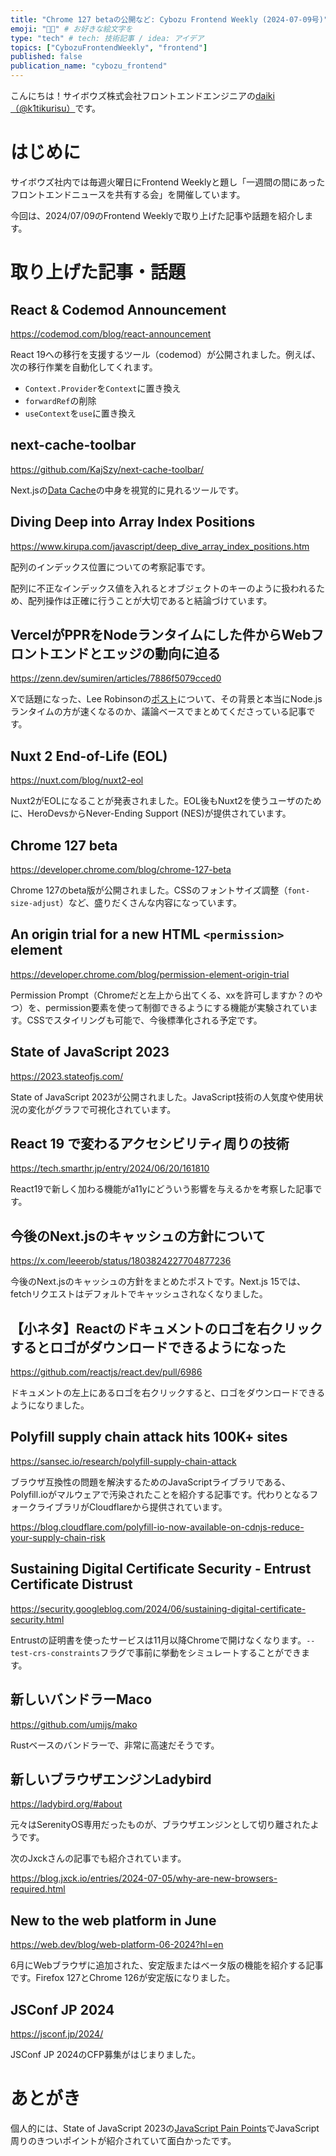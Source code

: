 ```yaml
---
title: "Chrome 127 betaの公開など: Cybozu Frontend Weekly (2024-07-09号)" # 目立ったニュースを選ぶ
emoji: "👨‍💻" # お好きな絵文字を
type: "tech" # tech: 技術記事 / idea: アイデア
topics: ["CybozuFrontendWeekly", "frontend"]
published: false
publication_name: "cybozu_frontend"
---
```


こんにちは！サイボウズ株式会社フロントエンドエンジニアの[daiki（@k1tikurisu）](https://x.com/k1tikurisu)です。

# はじめに

サイボウズ社内では毎週火曜日にFrontend Weeklyと題し「一週間の間にあったフロントエンドニュースを共有する会」を開催しています。

今回は、2024/07/09のFrontend Weeklyで取り上げた記事や話題を紹介します。

# 取り上げた記事・話題

## React & Codemod Announcement

https://codemod.com/blog/react-announcement

React 19への移行を支援するツール（codemod）が公開されました。例えば、次の移行作業を自動化してくれます。

- `Context.Provider`を`Context`に置き換え
- `forwardRef`の削除
- `useContext`を`use`に置き換え

## next-cache-toolbar

https://github.com/KajSzy/next-cache-toolbar/

Next.jsの[Data Cache](https://nextjs.org/docs/app/building-your-application/caching#data-cache)の中身を視覚的に見れるツールです。

## Diving Deep into Array Index Positions

https://www.kirupa.com/javascript/deep_dive_array_index_positions.htm

配列のインデックス位置についての考察記事です。

配列に不正なインデックス値を入れるとオブジェクトのキーのように扱われるため、配列操作は正確に行うことが大切であると結論づけています。

## VercelがPPRをNodeランタイムにした件からWebフロントエンドとエッジの動向に迫る

https://zenn.dev/sumiren/articles/7886f5079cced0

Xで話題になった、Lee Robinsonの[ポスト](https://twitter.com/leeerob/status/1780705942734331983)について、その背景と本当にNode.jsランタイムの方が速くなるのか、議論ベースでまとめてくださっている記事です。

## Nuxt 2 End-of-Life (EOL)

https://nuxt.com/blog/nuxt2-eol

Nuxt2がEOLになることが発表されました。EOL後もNuxt2を使うユーザのために、HeroDevsからNever-Ending Support (NES)が提供されています。

## Chrome 127 beta

https://developer.chrome.com/blog/chrome-127-beta

Chrome 127のbeta版が公開されました。CSSのフォントサイズ調整（`font-size-adjust`）など、盛りだくさんな内容になっています。

## An origin trial for a new HTML `<permission>` element

https://developer.chrome.com/blog/permission-element-origin-trial

Permission Prompt（Chromeだと左上から出てくる、xxを許可しますか？のやつ）を、permission要素を使って制御できるようにする機能が実験されています。CSSでスタイリングも可能で、今後標準化される予定です。

## State of JavaScript 2023

https://2023.stateofjs.com/

State of JavaScript 2023が公開されました。JavaScript技術の人気度や使用状況の変化がグラフで可視化されています。

## React 19 で変わるアクセシビリティ周りの技術

https://tech.smarthr.jp/entry/2024/06/20/161810

React19で新しく加わる機能がa11yにどういう影響を与えるかを考察した記事です。

## 今後のNext.jsのキャッシュの方針について

https://x.com/leeerob/status/1803824227704877236

今後のNext.jsのキャッシュの方針をまとめたポストです。Next.js 15では、fetchリクエストはデフォルトでキャッシュされなくなりました。

## 【小ネタ】Reactのドキュメントのロゴを右クリックするとロゴがダウンロードできるようになった

https://github.com/reactjs/react.dev/pull/6986

ドキュメントの左上にあるロゴを右クリックすると、ロゴをダウンロードできるようになりました。

## Polyfill supply chain attack hits 100K+ sites

https://sansec.io/research/polyfill-supply-chain-attack

ブラウザ互換性の問題を解決するためのJavaScriptライブラリである、Polyfill.ioがマルウェアで汚染されたことを紹介する記事です。代わりとなるフォークライブラリがCloudflareから提供されています。

https://blog.cloudflare.com/polyfill-io-now-available-on-cdnjs-reduce-your-supply-chain-risk

## Sustaining Digital Certificate Security - Entrust Certificate Distrust

https://security.googleblog.com/2024/06/sustaining-digital-certificate-security.html

Entrustの証明書を使ったサービスは11月以降Chromeで開けなくなります。`--test-crs-constraints`フラグで事前に挙動をシミュレートすることができます。

## 新しいバンドラーMaco

https://github.com/umijs/mako

Rustベースのバンドラーで、非常に高速だそうです。

## 新しいブラウザエンジンLadybird

https://ladybird.org/#about

元々はSerenityOS専用だったものが、ブラウザエンジンとして切り離されたようです。

次のJxckさんの記事でも紹介されています。

https://blog.jxck.io/entries/2024-07-05/why-are-new-browsers-required.html

## New to the web platform in June

https://web.dev/blog/web-platform-06-2024?hl=en

6月にWebブラウザに追加された、安定版またはベータ版の機能を紹介する記事です。Firefox 127とChrome 126が安定版になりました。

## JSConf JP 2024

https://jsconf.jp/2024/

JSConf JP 2024のCFP募集がはじまりました。

# あとがき

個人的には、State of JavaScript 2023の[JavaScript Pain Points](https://2023.stateofjs.com/en-US/usage/#top_js_pain_points)でJavaScript周りのきついポイントが紹介されていて面白かったです。
